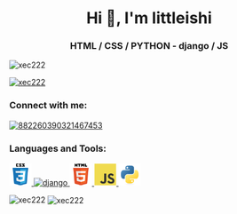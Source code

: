<h1 align="center">Hi 👋, I'm littleishi</h1>
<h3 align="center">HTML / CSS / PYTHON - django / JS</h3>

<p align="left"> <img src="https://komarev.com/ghpvc/?username=xec222&label=Profile%20views&color=0e75b6&style=flat" alt="xec222" /> </p>

<p align="left"> <a href="https://github.com/ryo-ma/github-profile-trophy"><img src="https://github-profile-trophy.vercel.app/?username=xec222" alt="xec222" /></a> </p>

<h3 align="left">Connect with me:</h3>
<p align="left">
<a href="https://discord.gg/882260390321467453" target="blank"><img align="center" src="https://raw.githubusercontent.com/rahuldkjain/github-profile-readme-generator/master/src/images/icons/Social/discord.svg" alt="882260390321467453" height="30" width="40" /></a>
</p>

<h3 align="left">Languages and Tools:</h3>
<p align="left"> <a href="https://www.w3schools.com/css/" target="_blank" rel="noreferrer"> <img src="https://raw.githubusercontent.com/devicons/devicon/master/icons/css3/css3-original-wordmark.svg" alt="css3" width="40" height="40"/> </a> <a href="https://www.djangoproject.com/" target="_blank" rel="noreferrer"> <img src="https://cdn.worldvectorlogo.com/logos/django.svg" alt="django" width="40" height="40"/> </a> <a href="https://www.w3.org/html/" target="_blank" rel="noreferrer"> <img src="https://raw.githubusercontent.com/devicons/devicon/master/icons/html5/html5-original-wordmark.svg" alt="html5" width="40" height="40"/> </a> <a href="https://developer.mozilla.org/en-US/docs/Web/JavaScript" target="_blank" rel="noreferrer"> <img src="https://raw.githubusercontent.com/devicons/devicon/master/icons/javascript/javascript-original.svg" alt="javascript" width="40" height="40"/> </a> <a href="https://www.python.org" target="_blank" rel="noreferrer"> <img src="https://raw.githubusercontent.com/devicons/devicon/master/icons/python/python-original.svg" alt="python" width="40" height="40"/> </a> </p>

<p><img align="left" src="https://github-readme-stats.vercel.app/api/top-langs?username=xec222&show_icons=true&locale=en&layout=compact" alt="xec222" /></p>

<p>&nbsp;<img align="center" src="https://github-readme-stats.vercel.app/api?username=xec222&show_icons=true&locale=en" alt="xec222" /></p>

